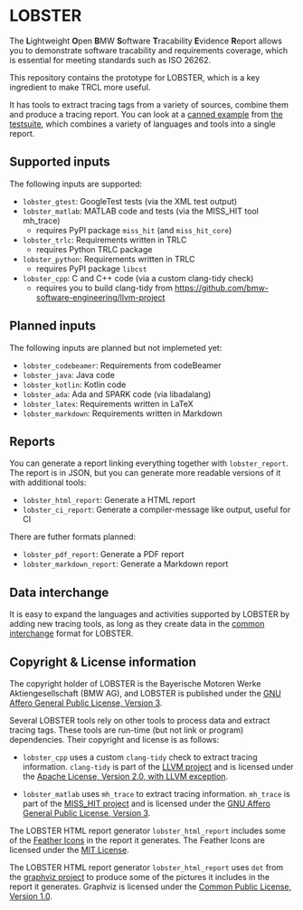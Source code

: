 # LOBSTER

The **L**ightweight **O**pen **B**MW **S**oftware **T**racability
**E**vidence **R**eport allows you to demonstrate software tracability
and requirements coverage, which is essential for meeting standards
such as ISO 26262.

This repository contains the prototype for LOBSTER, which is a key
ingredient to make TRCL more useful.

It has tools to extract tracing tags from a variety of sources,
combine them and produce a tracing report. You can look at a [canned
example](https://bmw-software-engineering.github.io/lobster/example_report.html)
from [the
testsuite](https://github.com/bmw-software-engineering/lobster/tree/main/tests/projects/basic),
which combines a variety of languages and tools into a single report.

## Supported inputs

The following inputs are supported:

* `lobster_gtest`: GoogleTest tests (via the XML test output)
* `lobster_matlab`: MATLAB code and tests (via the MISS_HIT tool mh_trace)
  * requires PyPI package `miss_hit` (and `miss_hit_core`)
* `lobster_trlc`: Requirements written in TRLC
  * requires Python TRLC package
* `lobster_python`: Requirements written in TRLC
  * requires PyPI package `libcst`
* `lobster_cpp`: C and C++ code (via a custom clang-tidy check)
  * requires you to build clang-tidy from https://github.com/bmw-software-engineering/llvm-project

## Planned inputs

The following inputs are planned but not implemeted yet:

* `lobster_codebeamer`: Requirements from codeBeamer
* `lobster_java`: Java code
* `lobster_kotlin`: Kotlin code
* `lobster_ada`: Ada and SPARK code (via libadalang)
* `lobster_latex`: Requirements written in LaTeX
* `lobster_markdown`: Requirements written in Markdown

## Reports

You can generate a report linking everything together with `lobster_report`.
The report is in JSON, but you can generate more readable versions of it
with additional tools:

* `lobster_html_report`: Generate a HTML report
* `lobster_ci_report`: Generate a compiler-message like output, useful for CI

There are futher formats planned:

* `lobster_pdf_report`: Generate a PDF report
* `lobster_markdown_report`: Generate a Markdown report

## Data interchange

It is easy to expand the languages and activities supported by LOBSTER
by adding new tracing tools, as long as they create data in the
[common interchange](docs/schemas.md) format for LOBSTER.

## Copyright & License information

The copyright holder of LOBSTER is the Bayerische Motoren Werke
Aktiengesellschaft (BMW AG), and LOBSTER is published under the [GNU
Affero General Public License, Version 3](LICENSE.md).

Several LOBSTER tools rely on other tools to process data and extract
tracing tags. These tools are run-time (but not link or program)
dependencies. Their copyright and license is as follows:

* `lobster_cpp` uses a custom `clang-tidy` check to extract tracing
  information. `clang-tidy` is part of the [LLVM
  project](https://llvm.org) and is licensed under the [Apache
  License, Version 2.0, with LLVM
  exception](https://llvm.org/LICENSE.txt).

* `lobster_matlab` uses `mh_trace` to extract tracing
  information. `mh_trace` is part of the [MISS_HIT
  project](https://misshit.org) and is licensed under the [GNU Affero
  General Public License, Version 3](https://misshit.org/license.html).

The LOBSTER HTML report generator `lobster_html_report` includes some
of the [Feather Icons](https://feathericons.com) in the report it
generates. The Feather Icons are licensed under the [MIT
License](https://github.com/feathericons/feather/blob/master/LICENSE).

The LOBSTER HTML report generator `lobster_html_report` uses `dot`
from the [graphviz project](https://graphviz.org/) to produce some of
the pictures it includes in the report it generates. Graphviz is
licensed under the [Common Public License, Version
1.0](https://graphviz.org/license).
